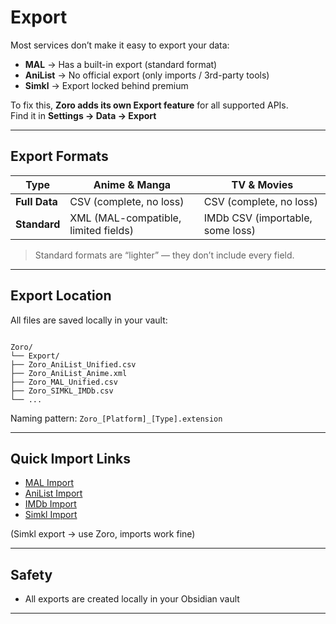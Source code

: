 # Export

Most services don’t make it easy to export your data:  
- **MAL** → Has a built-in export (standard format)  
- **AniList** → No official export (only imports / 3rd-party tools)  
- **Simkl** → Export locked behind premium  

To fix this, **Zoro adds its own Export feature** for all supported APIs.  
Find it in **Settings → Data → Export**  

---

## Export Formats

| Type            | Anime & Manga                        | TV & Movies                     |
|-----------------|---------------------------------------|---------------------------------|
| **Full Data**   | CSV (complete, no loss)              | CSV (complete, no loss)         |
| **Standard**    | XML (MAL-compatible, limited fields) | IMDb CSV (importable, some loss) |

> Standard formats are “lighter” — they don’t include every field.  


---

## Export Location

All files are saved locally in your vault:  
```

Zoro/  
└── Export/  
├── Zoro_AniList_Unified.csv  
├── Zoro_AniList_Anime.xml  
├── Zoro_MAL_Unified.csv  
├── Zoro_SIMKL_IMDb.csv  
└── ...

```

Naming pattern: `Zoro_[Platform]_[Type].extension`

---

## Quick Import Links

- [MAL Import](https://myanimelist.net/import.php)  
- [AniList Import](https://anilist.co/settings/import)  
- [IMDb Import](https://www.imdb.com/list/ratings-import)  
- [Simkl Import](https://simkl.com/apps/import/)  

(Simkl export → use Zoro, imports work fine)

---

## Safety

- All exports are created locally in your Obsidian vault


---

